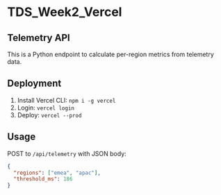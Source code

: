 # TDS_Week2_Vercel
## Telemetry API

This is a Python endpoint to calculate per-region metrics from telemetry data.  

## Deployment

1. Install Vercel CLI: `npm i -g vercel`
2. Login: `vercel login`
3. Deploy: `vercel --prod`

## Usage

POST to `/api/telemetry` with JSON body:

```json
{
  "regions": ["emea", "apac"],
  "threshold_ms": 186
}
